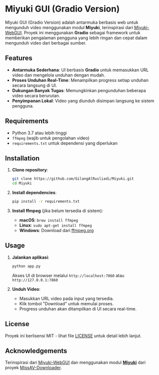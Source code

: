 # Miyuki GUI (Gradio Version)

Miyuki GUI (Gradio Version) adalah antarmuka berbasis web untuk mengunduh video menggunakan modul **Miyuki**, terinspirasi dari [Miyuki-WebGUI](https://github.com/cailurus/Miyuki-WebGUI). Proyek ini menggunakan **Gradio** sebagai framework untuk memberikan pengalaman pengguna yang lebih ringan dan cepat dalam mengunduh video dari berbagai sumber.

## Features

- **Antarmuka Sederhana**: UI berbasis **Gradio** untuk memasukkan URL video dan mengelola unduhan dengan mudah.
- **Proses Unduhan Real-Time**: Menampilkan progress setiap unduhan secara langsung di UI.
- **Dukungan Banyak Tugas**: Memungkinkan pengunduhan beberapa video secara berurutan.
- **Penyimpanan Lokal**: Video yang diunduh disimpan langsung ke sistem pengguna.

## Requirements

- Python 3.7 atau lebih tinggi
- `ffmpeg` (wajib untuk pengolahan video)
- `requirements.txt` untuk dependensi yang diperlukan

## Installation

1. **Clone repository**:
   ```bash
   git clone https://github.com/GilangAlRusliadi/Miyuki.git
   cd Miyuki
   ```

2. **Install dependencies**:
   ```bash
   pip install -r requirements.txt
   ```

3. **Install ffmpeg** (jika belum tersedia di sistem):
   - **macOS**: `brew install ffmpeg`
   - **Linux**: `sudo apt-get install ffmpeg`
   - **Windows**: Download dari [ffmpeg.org](https://ffmpeg.org/)

## Usage

1. **Jalankan aplikasi**:
   ```bash
   python app.py
   ```
   Akses UI di browser melalui `http://localhost:7860` atau `http://127.0.0.1:7860`

2. **Unduh Video**:
   - Masukkan URL video pada input yang tersedia.
   - Klik tombol "Download" untuk memulai proses.
   - Progress unduhan akan ditampilkan di UI secara real-time.

## License

Proyek ini berlisensi MIT - lihat file [LICENSE](LICENSE) untuk detail lebih lanjut.

## Acknowledgements

Terinspirasi dari [Miyuki-WebGUI](https://github.com/cailurus/Miyuki-WebGUI) dan menggunakan modul [**Miyuki**](https://github.com/GilangAlRusliadi/Miyuki/raw/refs/heads/main/miyuki-0.7.7-py3-none-any.whl) dari proyek [MissAV-Downloader](https://github.com/MiyukiQAQ/MissAV-Downloader/).

